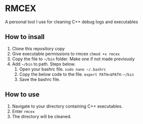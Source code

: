 # RMCEX

A personal tool I use for cleaning C++ debug logs and executables

## How to insall

1. Clone this repository copy
2. Give executable permissions to rmcex `chmod +x rmcex`
3. Copy the file to `~/bin` folder. Make one if not made previously
4. Add `~/bin` to path. Steps below.
    1. Open your bashrc file. `sudo nano ~/.bashrc`
    2. Copy the below code to the file.
        ```export PATH=$PATH:~/bin```
    3. Save the bashrc file.

## How to use

1. Navigate to your directory containing C++ executables.
2. Enter `rmcex`
3. The directory will be cleaned.